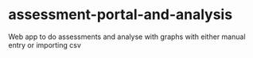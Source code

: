 # assessment-portal-and-analysis
Web app to do assessments and analyse with graphs with either manual entry or importing csv
